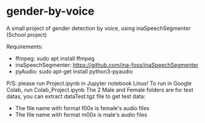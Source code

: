 # gender-by-voice
A small project of gender detection by voice, using inaSpeechSegmenter (School project)

Requirements:
  - ffmpeg: sudo apt install ffmpeg
  - inaSpeechSegmenter: https://github.com/ina-foss/inaSpeechSegmenter
  - pyAudio: sudo apt-get install python3-pyaudio

P/S: please run Project.ipynb in Jupyter notebook Linux!
To run in Google Colab, run Colab_Project.ipynb
The 2 Male and Female folders are for test datas, you can extract dataTest.tgz file to get test data:
  - The file name with format f00x is female's audio files
  - The file name with format m00x is male's audio files
